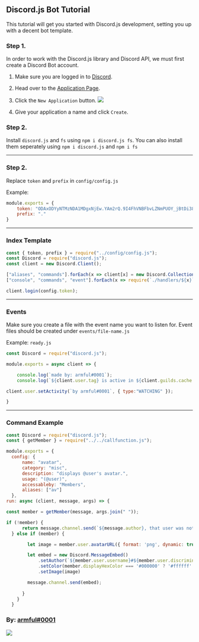 ## Discord.js Bot Tutorial

This tutorial will get you started with Discord.js development, setting you up with a decent bot template.

### Step 1.

In order to work with the Discord.js library and Discord API, we must first create a Discord Bot account.

1. Make sure you are logged in to [Discord](https://discord.com).
2. Head over to the [Application Page](https://discord.com/developers/applications).

3. Click the `New Application` button.
![](https://i.imgur.com/T5b5eJi.png)

4. Give your application a name and click `Create`.

### Step 2.

Install `discord.js` and `fs` using `npm i discord.js fs`.
You can also install them seperately using `npm i discord.js` and `npm i fs`

---
    
### Step 2.

Replace `token` and `prefix` in `config/config.js`

Example:
```js
module.exports = {
    token: "ODAxODYyNTMzNDA1MDgxNjEw.YAm2rQ.9I4FhVNBFbvLZNmPUOY_jBtDi38",
    prefix: "."
}
```

---

### Index Template
```js
const { token, prefix } = require("../config/config.js");
const Discord = require("discord.js");
const client = new Discord.Client();

["aliases", "commands"].forEach(x => client[x] = new Discord.Collection());
["console", "commands", "event"].forEach(x => require(`./handlers/${x}`)(client));

client.login(config.token);
```

---

### Events

Make sure you create a file with the event name you want to listen for.
Event files should be created under `events/file-name.js`

Example: `ready.js`
```js
const Discord = require("discord.js");

module.exports = async client => {

    console.log(`made by: armful#0001`);
    console.log(`${client.user.tag} is active in ${client.guilds.cache.size} server(s)\nServing ${client.users.cache.size} user(s).`);

client.user.setActivity(`by armful#0001`, { type:"WATCHING" });

}
```

---

### Command Example
```js
const Discord = require("discord.js");
const { getMember } = require("../../callfunction.js");

module.exports = {
  config: {
      name: "avatar",
      category: "misc",
      description: "displays @user's avatar.",
      usage: "(@user)",
      accessableby: "Members",
      aliases: ["av"]
  },
run: async (client, message, args) => {

const member = getMember(message, args.join(" "));

if (!member) {
      return message.channel.send(`${message.author}, that user was not found.\nUsage: \`.avatar @user\``);
  } else if (member) {

        let image = member.user.avatarURL({ format: 'png', dynamic: true, size: 1024 });

        let embed = new Discord.MessageEmbed()
            .setAuthor(`${member.user.username}#${member.user.discriminator}'s Avatar`)
            .setColor(member.displayHexColor === '#000000' ? '#ffffff' : member.displayHexColor)
            .setImage(image)

        message.channel.send(embed);
        
      }
    }
  }
```

### By: [armful#0001](https://github.com/armfxl)

<p>
<a href="https://nodei.co/npm/discord.js/"><img src="https://nodei.co/npm/discord.js.png?downloads=true&stars=true"></a>
</p>
